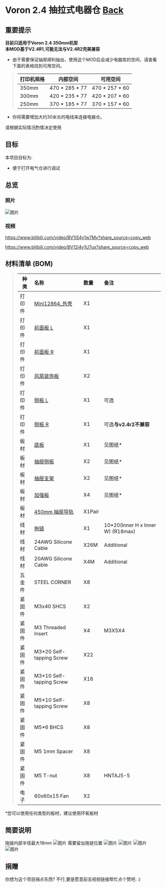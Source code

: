 # Voron 2.4 抽拉式电器仓 [Back](./)


## 重要提示

**目前只适用于Voron 2.4 350mm机型**  
**本MOD基于V2.4R1,可能无法与V2.4R2完美兼容**
    

* 由于需要保证抽屉顺利抽出，使用这个MOD后会减少电器库的空间，请查看下面的表格找到可用空间。

>| **打印机规格**|内部空间    |**可用空间**|
>| ----------------| :------------: | :---------------: |
>| 350mm           | 470 * 285 * 77 | 470 * 257 * 60    |
>| 300mm           | 420 * 235 * 77 | 420 * 207 * 60    |
>| 250mm           | 370 * 185 * 77 | 370 * 157 * 60    |

* 你将需要增加大约30米长的电线来连接电器仓。


请根据实际情况酌情决定使用

## 目标

本项目目标为:

* 便于打开电气仓进行调试

## 总览

### 照片

![图片](Photos/Voron_V2.4_Pull-out_electrical_store.PNG)
### 视频

https://www.bilibili.com/video/BV1iS4y1w7My?share_source=copy_web

https://www.bilibili.com/video/BV12i4y1U7ux?share_source=copy_web
 
## 材料清单 (BOM)

>| **种类**|名称 |**数量**|备注
>| ----------------| :------------ | :--------------- | :--------------- |
>|打印件|[Mini12864_外壳](./STL)|X1||
>|打印件|[前面板 L](./STL)|X1||
>|打印件|[前面板 R](./STL)|X1||
>|打印件|[风扇装饰板](./STL)|X2||
>|打印件|[侧板 L](./STL)|X1|可选|
>|打印件|[侧板 R](./STL)|X1|可选**与v2.4r2不兼容**|
>|板材|[底板](./Drawing)|X1|见图纸*|
>|板材|[抽屉侧板](./Drawing)|X2|见图纸*|
>|板材|[抽屉支架](./Drawing)|X2|见图纸*|
>|板材|[加强板](./Drawing)|X4|见图纸*|
>|板材|[450mm 抽屉导轨](https://www.amazon.com/dp/B08C9PK2L8)|X1Pair||
>|线材|[拖链](https://www.amazon.com/Befenybay-Internal-Flexible-Machines-10mmX20mm/dp/B07SFFT1K5)|X1|10*20(Inner H x Inner W)  (R18max)|
>|线材|24AWG Silicone Cable| X26M |Additional |
>|线材|20AWG Silicone Cable| X4M |Additional |
>|五金件|STEEL CORNER|X8||
>|紧固件|M3x40 SHCS|X2| |
>|紧固件|M3 Threaded Insert|X4| M3X5X4|
>|紧固件|M3*20 Self-tapping Screw|X22| |
>|紧固件|M3*10 Self-tapping Screw|X16| |
>|紧固件|M5*10 Self-tapping Screw|X8| |
>|紧固件|M5*6 BHCS|X8||
>|紧固件|M5 1mm Spacer|X8||
>|紧固件|M5 T-nut |X8| HNTAJ5-5|
>|电子 |60x60x15 Fan |X2||

*您可以使用任何类型的板材，建议使用环氧板材
## 简要说明
拖链内部半径最大18mm
![图片](Photos/IMG_6107.jpg)
需要留出拖链位置
![图片](Photos/IMG_6101.jpg)
![图片](Photos/IMG_6099.jpg)
![图片](Photos/IMG_6103.jpg)
![图片](Photos/IMG_6105.jpg)


## 捐赠
你想为这个项目捐点东西? 不行,要是愿意前去视频链接帮忙点个赞吧. :)
